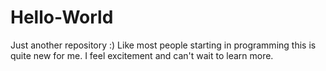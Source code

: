 # Hello-World
Just another repository :)
Like most people starting in programming this is quite new for me.
I feel excitement and can't wait to learn more.
